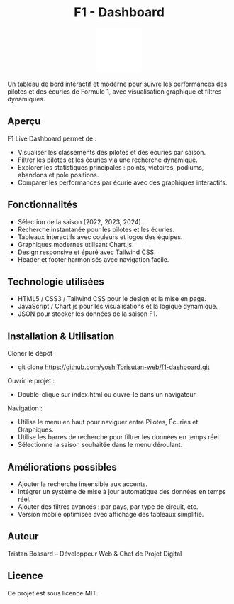 <h1 align="center">F1 - Dashboard</h1>
<div align="center">
  <img src="/favicon/f1-favicon.png" alt="Logo" width="100" height="100">
</div>

Un tableau de bord interactif et moderne pour suivre les performances des pilotes et des écuries de Formule 1, avec visualisation graphique et filtres dynamiques.

## Aperçu

F1 Live Dashboard permet de :
- Visualiser les classements des pilotes et des écuries par saison.
- Filtrer les pilotes et les écuries via une recherche dynamique.
- Explorer les statistiques principales : points, victoires, podiums, abandons et pole positions.
- Comparer les performances par écurie avec des graphiques interactifs.

## Fonctionnalités

- Sélection de la saison (2022, 2023, 2024).
- Recherche instantanée pour les pilotes et les écuries.
- Tableaux interactifs avec couleurs et logos des équipes.
- Graphiques modernes utilisant Chart.js.
- Design responsive et épuré avec Tailwind CSS.
- Header et footer harmonisés avec navigation facile.

## Technologie utilisées

- HTML5 / CSS3 / Tailwind CSS pour le design et la mise en page.
- JavaScript / Chart.js pour les visualisations et la logique dynamique.
- JSON pour stocker les données de la saison F1.

## Installation & Utilisation

Cloner le dépôt :
- git clone https://github.com/yoshiTorisutan-web/f1-dashboard.git

Ouvrir le projet :
- Double-clique sur index.html ou ouvre-le dans un navigateur.

Navigation :
- Utilise le menu en haut pour naviguer entre Pilotes, Écuries et Graphiques.
- Utilise les barres de recherche pour filtrer les données en temps réel.
- Sélectionne la saison souhaitée dans le menu déroulant.

## Améliorations possibles

- Ajouter la recherche insensible aux accents.
- Intégrer un système de mise à jour automatique des données en temps réel.
- Ajouter des filtres avancés : par pays, par type de circuit, etc.
- Version mobile optimisée avec affichage des tableaux simplifié.

## Auteur

Tristan Bossard – Développeur Web & Chef de Projet Digital

## Licence

Ce projet est sous licence MIT.
